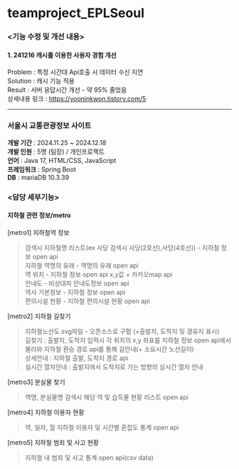 # teamproject_EPLSeoul     

### <기능 수정 및 개선 내용>   
#### 1. 241216 캐시를 이용한 사용자 경험 개선
Problem : 특정 시간대 Api호출 시 데이터 수신 지연   
Solution : 캐시 기능 적용  
Result : 서버 응답시간 개선 - 약 95% 줄었음    
상세내용 링크 : https://yooninkwon.tistory.com/5

---
### 서울시 교통관광정보 사이트  
****개발 기간**** : 2024.11.25 ~ 2024.12.18    
****개발 인원**** : 5명 (팀장) / 개인프로젝트  
****언어**** : Java 17, HTML/CSS, JavaScript   
****프레임워크**** : Spring Boot    
****DB**** : mariaDB 10.3.39    
   
### <담당 세부기능>  
#### 지하철 관련 정보/metro  

[metro1] 지하철역 정보
>검색시 지하철명 리스트(ex 사당 검색시 사당(2호선),사당(4호선)) - 지하철 정보 open api    
>지하철 역명의 유래 - 역명의 유래 open api    
>역 위치 - 지하철 정보 open api x,y값 + 카카오map api    
>안내도 - 비상대피 안내도정보 open api    
>역사 기본정보 - 지하철 정보 open api   
>편의시설 현황 - 지하철 편의시설 현황 open api    
     
[metro2] 지하철 길찾기
>지하철노선도 svg파일 - 오픈소스로 구함 (+출발지, 도착지 및 경유지 표시)     
>길찾기 : 출발지, 도착지 입력시 각 위치의 x,y 좌표를 지하철 정보 open api에서 불러와 지하철 환승 경로 api를 통해 길안내(+ 소요시간 노선길이)    
>상세안내 : 지하철 출발, 도착지 경로 api    
>실시간 열차안내 : 출발지에서 도착지로 가는 방향의 실시간 열차 안내    
    
[metro3] 분실물 찾기
>역명, 분실물명 검색시 해당 역 및 습득물 현황 리스트 open api    
     
[metro4] 지하철 이용자 현황
>역, 일자, 월 지하철 이용자 및 시간별 혼잡도 통계 open api     
     
[metro5] 지하철 범죄 및 사고 현황
> 지하철 내 범죄 및 사고 통계 open api(csv data)    


